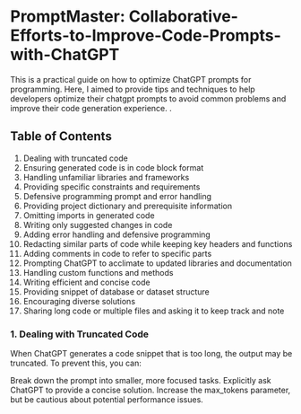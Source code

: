 # PromptMaster: Collaborative-Efforts-to-Improve-Code-Prompts-with-ChatGPT

This is a practical guide on how to optimize  ChatGPT prompts for programming. Here, I aimed to provide tips and techniques to help developers optimize their chatgpt prompts to avoid common problems and improve their code generation experience. .

## Table of Contents

1. Dealing with truncated code
2. Ensuring generated code is in code block format
3. Handling unfamiliar libraries and frameworks
4. Providing specific constraints and requirements
5. Defensive programming prompt and error handling
6. Providing project dictionary and prerequisite information
7. Omitting imports in generated code
8. Writing only suggested changes in code
9. Adding error handling and defensive programming
10. Redacting similar parts of code while keeping key headers and functions
11. Adding comments in code to refer to specific parts
12. Prompting ChatGPT to acclimate to updated libraries and documentation
13. Handling custom functions and methods
15. Writing efficient and concise code
16. Providing snippet of database or dataset structure
17. Encouraging diverse solutions
18. Sharing long code or multiple files and asking it to keep track and note

### 1. Dealing with Truncated Code
When ChatGPT generates a code snippet that is too long, the output may be truncated. To prevent this, you can:

Break down the prompt into smaller, more focused tasks.
Explicitly ask ChatGPT to provide a concise solution.
Increase the max_tokens parameter, but be cautious about potential performance issues.
